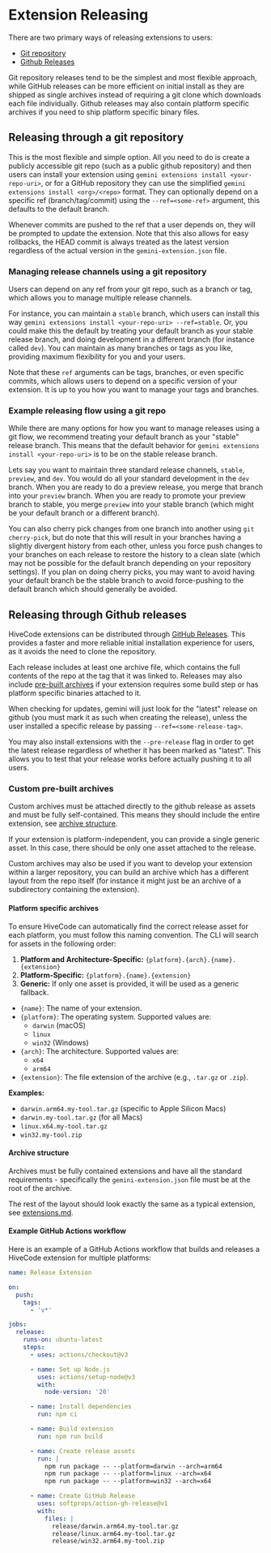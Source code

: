 # Extension Releasing

There are two primary ways of releasing extensions to users:

- [Git repository](#releasing-through-a-git-repository)
- [Github Releases](#releasing-through-github-releases)

Git repository releases tend to be the simplest and most flexible approach,
while GitHub releases can be more efficient on initial install as they are
shipped as single archives instead of requiring a git clone which downloads each
file individually. Github releases may also contain platform specific archives
if you need to ship platform specific binary files.

## Releasing through a git repository

This is the most flexible and simple option. All you need to do is create a
publicly accessible git repo (such as a public github repository) and then users
can install your extension using `gemini extensions install <your-repo-uri>`, or
for a GitHub repository they can use the simplified
`gemini extensions install <org>/<repo>` format. They can optionally depend on a
specific ref (branch/tag/commit) using the `--ref=<some-ref>` argument, this
defaults to the default branch.

Whenever commits are pushed to the ref that a user depends on, they will be
prompted to update the extension. Note that this also allows for easy rollbacks,
the HEAD commit is always treated as the latest version regardless of the actual
version in the `gemini-extension.json` file.

### Managing release channels using a git repository

Users can depend on any ref from your git repo, such as a branch or tag, which
allows you to manage multiple release channels.

For instance, you can maintain a `stable` branch, which users can install this
way `gemini extensions install <your-repo-uri> --ref=stable`. Or, you could make
this the default by treating your default branch as your stable release branch,
and doing development in a different branch (for instance called `dev`). You can
maintain as many branches or tags as you like, providing maximum flexibility for
you and your users.

Note that these `ref` arguments can be tags, branches, or even specific commits,
which allows users to depend on a specific version of your extension. It is up
to you how you want to manage your tags and branches.

### Example releasing flow using a git repo

While there are many options for how you want to manage releases using a git
flow, we recommend treating your default branch as your "stable" release branch.
This means that the default behavior for
`gemini extensions install <your-repo-uri>` is to be on the stable release
branch.

Lets say you want to maintain three standard release channels, `stable`,
`preview`, and `dev`. You would do all your standard development in the `dev`
branch. When you are ready to do a preview release, you merge that branch into
your `preview` branch. When you are ready to promote your preview branch to
stable, you merge `preview` into your stable branch (which might be your default
branch or a different branch).

You can also cherry pick changes from one branch into another using
`git cherry-pick`, but do note that this will result in your branches having a
slightly divergent history from each other, unless you force push changes to
your branches on each release to restore the history to a clean slate (which may
not be possible for the default branch depending on your repository settings).
If you plan on doing cherry picks, you may want to avoid having your default
branch be the stable branch to avoid force-pushing to the default branch which
should generally be avoided.

## Releasing through Github releases

HiveCode extensions can be distributed through
[GitHub Releases](https://docs.github.com/en/repositories/releasing-projects-on-github/about-releases).
This provides a faster and more reliable initial installation experience for
users, as it avoids the need to clone the repository.

Each release includes at least one archive file, which contains the full
contents of the repo at the tag that it was linked to. Releases may also include
[pre-built archives](#custom-pre-built-archives) if your extension requires some
build step or has platform specific binaries attached to it.

When checking for updates, gemini will just look for the "latest" release on
github (you must mark it as such when creating the release), unless the user
installed a specific release by passing `--ref=<some-release-tag>`.

You may also install extensions with the `--pre-release` flag in order to get
the latest release regardless of whether it has been marked as "latest". This
allows you to test that your release works before actually pushing it to all
users.

### Custom pre-built archives

Custom archives must be attached directly to the github release as assets and
must be fully self-contained. This means they should include the entire
extension, see [archive structure](#archive-structure).

If your extension is platform-independent, you can provide a single generic
asset. In this case, there should be only one asset attached to the release.

Custom archives may also be used if you want to develop your extension within a
larger repository, you can build an archive which has a different layout from
the repo itself (for instance it might just be an archive of a subdirectory
containing the extension).

#### Platform specific archives

To ensure HiveCode can automatically find the correct release asset for each
platform, you must follow this naming convention. The CLI will search for assets
in the following order:

1.  **Platform and Architecture-Specific:**
    `{platform}.{arch}.{name}.{extension}`
2.  **Platform-Specific:** `{platform}.{name}.{extension}`
3.  **Generic:** If only one asset is provided, it will be used as a generic
    fallback.

- `{name}`: The name of your extension.
- `{platform}`: The operating system. Supported values are:
  - `darwin` (macOS)
  - `linux`
  - `win32` (Windows)
- `{arch}`: The architecture. Supported values are:
  - `x64`
  - `arm64`
- `{extension}`: The file extension of the archive (e.g., `.tar.gz` or `.zip`).

**Examples:**

- `darwin.arm64.my-tool.tar.gz` (specific to Apple Silicon Macs)
- `darwin.my-tool.tar.gz` (for all Macs)
- `linux.x64.my-tool.tar.gz`
- `win32.my-tool.zip`

#### Archive structure

Archives must be fully contained extensions and have all the standard
requirements - specifically the `gemini-extension.json` file must be at the root
of the archive.

The rest of the layout should look exactly the same as a typical extension, see
[extensions.md](./index.md).

#### Example GitHub Actions workflow

Here is an example of a GitHub Actions workflow that builds and releases a
HiveCode extension for multiple platforms:

```yaml
name: Release Extension

on:
  push:
    tags:
      - 'v*'

jobs:
  release:
    runs-on: ubuntu-latest
    steps:
      - uses: actions/checkout@v3

      - name: Set up Node.js
        uses: actions/setup-node@v3
        with:
          node-version: '20'

      - name: Install dependencies
        run: npm ci

      - name: Build extension
        run: npm run build

      - name: Create release assets
        run: |
          npm run package -- --platform=darwin --arch=arm64
          npm run package -- --platform=linux --arch=x64
          npm run package -- --platform=win32 --arch=x64

      - name: Create GitHub Release
        uses: softprops/action-gh-release@v1
        with:
          files: |
            release/darwin.arm64.my-tool.tar.gz
            release/linux.arm64.my-tool.tar.gz
            release/win32.arm64.my-tool.zip
```
